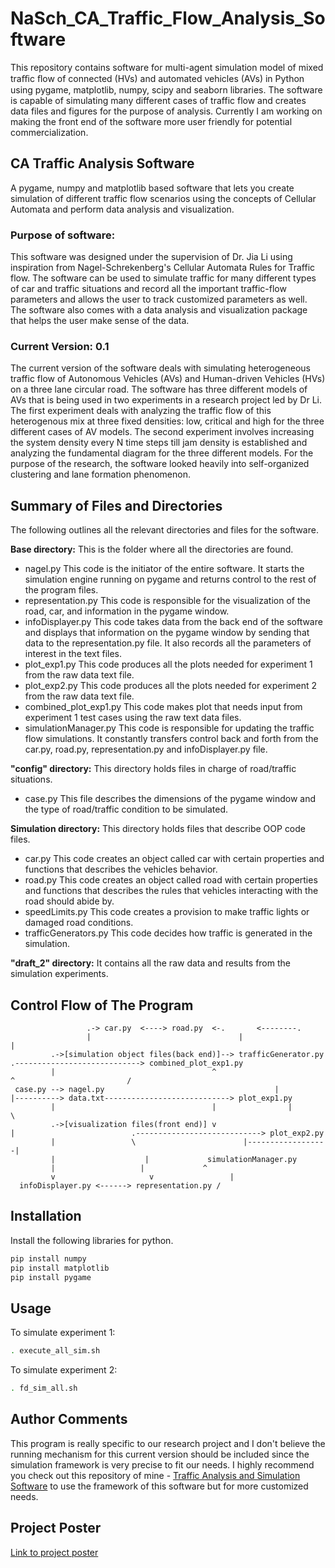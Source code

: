 # NaSch_CA_Traffic_Flow_Analysis_Software

This repository contains software for multi-agent simulation model of mixed traﬃc ﬂow of connected (HVs) and automated vehicles
(AVs) in Python using pygame, matplotlib, numpy, scipy and seaborn libraries. The software is capable of simulating many
different cases of traffic flow and creates data files and figures for the purpose of analysis. Currently I am working on
making the front end of the software more user friendly for potential commercialization.

## CA Traffic Analysis Software

A pygame, numpy and matplotlib based software that lets you create simulation of different traffic flow scenarios using
the concepts of Cellular Automata and perform data analysis and visualization.

### Purpose of software:

This software was designed under the supervision of Dr. Jia Li using inspiration from Nagel-Schrekenberg's Cellular Automata Rules for Traffic flow. The software can be used to simulate traffic for many different types of car and traffic situations and record all the important traffic-flow parameters and allows the user to track customized parameters as well. The software also comes with a data analysis and visualization package that helps the user make sense of the data.

### Current Version: 0.1

The current version of the software deals with simulating heterogeneous traffic flow of Autonomous Vehicles (AVs) and Human-driven Vehicles (HVs) on a three lane circular road. The software has three different models of AVs that is being used in two experiments in a research project led by Dr Li. The first experiment deals with analyzing the traffic flow of this heterogenous mix at three fixed densities: low, critical and high for the three different cases of AV models. The second experiment involves increasing the system density every N time steps till jam density is established and analyzing the fundamental diagram for the three different models. For the purpose of the research, the software looked heavily into self-organized clustering and lane formation phenomenon.

## Summary of Files and Directories
The following outlines all the relevant directories and files for the software.

**Base directory:** This is the folder where all the directories are found.
- nagel.py
 This code is the initiator of the entire software. It starts the simulation engine running on pygame and returns control to the rest of the program files.
- representation.py
This code is responsible for the visualization of the road, car, and information in the pygame window.
- infoDisplayer.py
This code takes data from the back end of the software and displays that information on the pygame window by sending that data to the representation.py file. It also records all the parameters of interest in the text files.
- plot_exp1.py
This code produces all the plots needed for experiment 1 from the raw data text file.
- plot_exp2.py
This code produces all the plots needed for experiment 2 from the raw data text file.
- combined_plot_exp1.py
This code makes plot that needs input from experiment 1 test cases using the raw text data files.
- simulationManager.py
This code is responsible for updating the traffic flow simulations. It constantly transfers control back and forth from the car.py, road.py, representation.py and infoDisplayer.py file.

**"config" directory:** This directory holds files in charge of road/traffic situations.
- case.py
This file describes the dimensions of the pygame window and the type of road/traffic condition to be simulated.

**Simulation directory:** This directory holds files that describe OOP code files.
- car.py
This code creates an object called car with certain properties and functions that describes the vehicles behavior.
- road.py
This code creates an object called road with certain properties and functions that describes the rules that vehicles interacting with the road should abide by.
- speedLimits.py
This code creates a provision to make traffic lights or damaged road conditions.
- trafficGenerators.py
This code decides how traffic is generated in the simulation.

**"draft_2" directory:** It contains all the raw data and results from the simulation experiments.

## Control Flow of The Program
                     .-> car.py  <----> road.py  <-.       <--------.
                     |                                 |                     |
             .->[simulation object files(back end)]--> trafficGenerator.py                   .----------------------------> combined_plot_exp1.py
             |                                   ^                        ^                         /
     case.py --> nagel.py                                      |                       |----------> data.txt----------------------------> plot_exp1.py
             |                                   |                |                         \
             .->[visualization files(front end)] v                        |                          .----------------------------> plot_exp2.py
             |                 \                        |------------------|
             |                    |             simulationManager.py
             |                   |             ^
             v                     v                 |
      infoDisplayer.py <------> representation.py /

## Installation
Install the following libraries for python.
```bash
pip install numpy
pip install matplotlib 
pip install pygame
```

## Usage
To simulate experiment 1: 
```bash
. execute_all_sim.sh
```
To simulate experiment 2: 
```bash
. fd_sim_all.sh
```
## Author Comments
This program is really specific to our research project and I don't believe the running mechanism for this current version should be included since the simulation framework is very precise to fit our needs. I highly recommend you check out this repository of mine - [Traffic Analysis and Simulation Software](https://github.com/shanto268/comprehensive_simulation_traffic_analysis_software) to use the framework of this software but for more customized needs.

## Project Poster
[Link to project poster](https://www.depts.ttu.edu/true/undergraduate-research-conference/2020/poster-files/poster_shanto.pdf)
